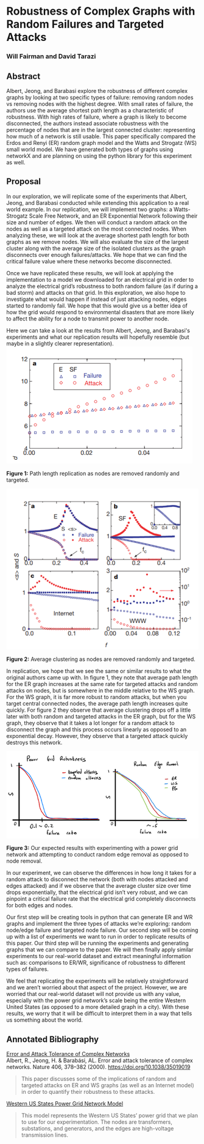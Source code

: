 # Robustness of Complex Graphs with Random Failures and Targeted Attacks
### Will Fairman and David Tarazi

## Abstract
Albert, Jeong, and Barabasi explore the robustness of different complex graphs by looking at two specific types of failure: removing random nodes vs removing nodes with the highest degree. With small rates of failure, the authors use the average shortest path length as a characteristic of robustness. With high rates of failure, where a graph is likely to become disconnected, the authors instead associate robustness with the percentage of nodes that are in the largest connected cluster: representing how much of a network is still usable. This paper specifically compared the Erdos and Renyi (ER) random graph model and the Watts and Strogatz (WS) small world model. We have generated both types of graphs using networkX and are planning on using the python library for this experiment as well.

## Proposal
In our exploration, we will replicate some of the experiments that Albert, Jeong, and Barabasi conducted while extending this application to a real world example. In our replication, we will implement two graphs: a Watts-Strogatz Scale Free Network, and an ER Exponential Network following their size and number of edges. We then will conduct a random attack on the nodes as well as a targeted attack on the most connected nodes. When analyzing these, we will look at the average shortest path length for both graphs as we remove nodes. We will also evaluate the size of the largest cluster along with the average size of the isolated clusters as the graph disconnects over enough failures/attacks. We hope that we can find the critical failure value where these networks become disconnected.

Once we have replicated these results, we will look at applying the implementation to a model we downloaded for an electrical grid in order to analyze the electrical grid’s robustness to both random failure (as if during a bad storm) and attacks on that grid. In this exploration, we also hope to investigate what would happen if instead of just attacking nodes, edges started to randomly fail.  We hope that this would give us a better idea of how the grid would respond to environmental disasters that are more likely to affect the ability for a node to transmit power to another node.

Here we can take a look at the results from Albert, Jeong, and Barabasi's experiments and what our replication results will hopefully resemble (but maybe in a slightly clearer representation).
![pathlengthReplication](figures/projectproposal2.png)

**Figure 1:** Path length replication as nodes are removed randomly and targeted.

![clusterReplication](figures/projectproposal1.png)

**Figure 2:** Average clustering as nodes are removed randomly and targeted.

In replication, we hope that we see the same or similar results to what the original authors came up with. In figure 1, they note that average path length for the ER graph increases at the same rate for targeted attacks and random attacks on nodes, but is somewhere in the middle relative to the WS graph. For the WS graph, it is far more robust to random attacks, but when you target central connected nodes, the average path length increases quite quickly. For figure 2 they observe that average clustering drops off a little later with both random and targeted attacks in the ER graph, but for the WS graph, they observe that it takes a lot longer for a random attack to disconnect the graph and this process occurs linearly as opposed to an exponential decay. However, they observe that a targeted attack quickly destroys this network. 

![OurExpectations](figures/ourexperiment.png)

**Figure 3:** Our expected results with experimenting with a power grid network and attempting to conduct random edge removal as opposed to node removal.

In our experiment, we can observe the differences in how long it takes for a random attack to disconnect the network (both with nodes attacked and edges attacked) and if we observe that the average cluster size over time drops exponentially, that the electrical grid isn’t very robust, and we can pinpoint a critical failure rate that the electrical grid completely disconnects for both edges and nodes.

Our first step will be creating tools in python that can generate ER and WR graphs and implement the three types of attacks we’re exploring: random node/edge failure and targeted node failure. Our second step will be coming up with a list of experiments we want to run in order to replicate results of this paper. Our third step will be running the experiments and generating graphs that we can compare to the paper. We will then finally apply similar experiments to our real-world dataset and extract meaningful information such as: comparisons to ER/WR, significance of robustness to different types of failures.

We feel that replicating the experiments will be relatively straightforward and we aren’t worried about that aspect of the project. However, we are worried that our real-world dataset will not provide us with any value, especially with the power grid network’s scale being the entire Western United States (as opposed to a more detailed graph in a city). With these results, we worry that it will be difficult to interpret them in a way that tells us something about the world.


## Annotated Bibliography
[Error and Attack Tolerance of Complex Networks](https://www.nature.com/articles/35019019.pdf?origin=ppub)  
Albert, R., Jeong, H. & Barabási, AL. Error and attack tolerance of complex networks. Nature 406, 378–382 (2000). https://doi.org/10.1038/35019019
>This paper discusses some of the implications of random and targeted attacks on ER and WS graphs (as well as an Internet model) in order to quantify their robustness to these attacks.

[Western US States Power Grid Network Model](http://konect.cc/networks/opsahl-powergrid/)
>This model represents the Western US States’ power grid that we plan to use for our experimentation. The nodes are transformers, substations, and generators, and the edges are high-voltage transmission lines.
